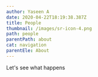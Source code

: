 ```yaml
---
author: Yaseen A
date: 2020-04-22T18:19:38.387Z
title: People
thumbnail: /images/sr-icon-4.png
path: people
parentPath: about
cat: navigation
parentEle: About
---
```

Let's see what happens
